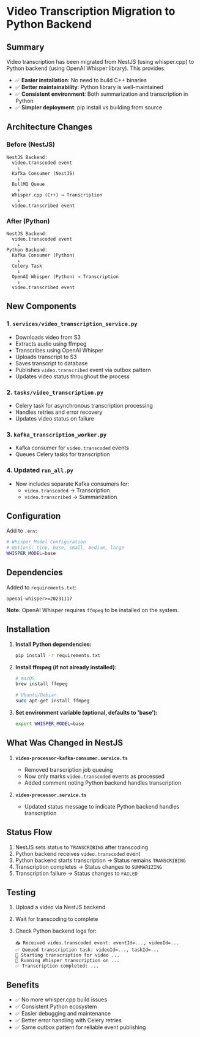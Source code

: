 # Video Transcription Migration to Python Backend

## Summary

Video transcription has been migrated from NestJS (using whisper.cpp) to Python backend (using OpenAI Whisper library). This provides:

- ✅ **Easier installation**: No need to build C++ binaries
- ✅ **Better maintainability**: Python library is well-maintained
- ✅ **Consistent environment**: Both summarization and transcription in Python
- ✅ **Simpler deployment**: pip install vs building from source

## Architecture Changes

### Before (NestJS)

```
NestJS Backend:
  video.transcoded event
    ↓
  Kafka Consumer (NestJS)
    ↓
  BullMQ Queue
    ↓
  Whisper.cpp (C++) → Transcription
    ↓
  video.transcribed event
```

### After (Python)

```
NestJS Backend:
  video.transcoded event
    ↓
Python Backend:
  Kafka Consumer (Python)
    ↓
  Celery Task
    ↓
  OpenAI Whisper (Python) → Transcription
    ↓
  video.transcribed event
```

## New Components

### 1. `services/video_transcription_service.py`

- Downloads video from S3
- Extracts audio using ffmpeg
- Transcribes using OpenAI Whisper
- Uploads transcript to S3
- Saves transcript to database
- Publishes `video.transcribed` event via outbox pattern
- Updates video status throughout the process

### 2. `tasks/video_transcription.py`

- Celery task for asynchronous transcription processing
- Handles retries and error recovery
- Updates video status on failure

### 3. `kafka_transcription_worker.py`

- Kafka consumer for `video.transcoded` events
- Queues Celery tasks for transcription

### 4. Updated `run_all.py`

- Now includes separate Kafka consumers for:
  - `video.transcoded` → Transcription
  - `video.transcribed` → Summarization

## Configuration

Add to `.env`:

```bash
# Whisper Model Configuration
# Options: tiny, base, small, medium, large
WHISPER_MODEL=base
```

## Dependencies

Added to `requirements.txt`:

```
openai-whisper>=20231117
```

**Note**: OpenAI Whisper requires `ffmpeg` to be installed on the system.

## Installation

1. **Install Python dependencies:**

   ```bash
   pip install -r requirements.txt
   ```

2. **Install ffmpeg (if not already installed):**

   ```bash
   # macOS
   brew install ffmpeg

   # Ubuntu/Debian
   sudo apt-get install ffmpeg
   ```

3. **Set environment variable (optional, defaults to 'base'):**

   ```bash
   export WHISPER_MODEL=base
   ```

## What Was Changed in NestJS

1. **`video-processor-kafka-consumer.service.ts`**
   - Removed transcription job queuing
   - Now only marks `video.transcoded` events as processed
   - Added comment noting Python backend handles transcription

2. **`video-processor.service.ts`**
   - Updated status message to indicate Python backend handles transcription

## Status Flow

1. NestJS sets status to `TRANSCRIBING` after transcoding
2. Python backend receives `video.transcoded` event
3. Python backend starts transcription → Status remains `TRANSCRIBING`
4. Transcription completes → Status changes to `SUMMARIZING`
5. Transcription failure → Status changes to `FAILED`

## Testing

1. Upload a video via NestJS backend
2. Wait for transcoding to complete
3. Check Python backend logs for:

   ```
   📥 Received video.transcoded event: eventId=..., videoId=...
   ✅ Queued transcription task: videoId=..., taskId=...
   🎤 Starting transcription for video ...
   🤖 Running Whisper transcription on ...
   ✅ Transcription completed: ...
   ```

## Benefits

- ✅ No more whisper.cpp build issues
- ✅ Consistent Python ecosystem
- ✅ Easier debugging and maintenance
- ✅ Better error handling with Celery retries
- ✅ Same outbox pattern for reliable event publishing
